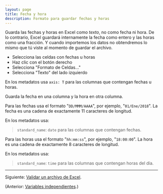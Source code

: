 ```yaml
---
layout: page
title: Fecha y hora
description: Formato para guardar fechas y horas
---
```


Guarda las fechas y horas en Excel como _texto_, no como fecha ni hora. De lo contrario, Excel guardará internamente la fecha como entero y las horas como una fracción. Y cuando importemos los datos no obtendremos lo mismo que tú viste al momento de guardar el archivo.

- Selecciona las celdas con fechas u horas
- Haz clic con el botón derecho
- Selecciona "Formato de Celdas..."
- Selecciona "Texto" del lado izquierdo

En los metadatos usa `axis: T` para las columnas que contengan fechas u horas.

Guarda la fecha en una columna y la hora en otra columna.

Para las fechas usa el formato "`DD/MMM/AAAA`", por ejemplo, "`01/Ene/2018`". La fecha es una cadena de exactamente 11 caracteres de longitud.

En los metadatos usa:
> `standard_name`: `date`
para las columnas que contengan fechas.

Para las horas usa el formato "`hh:mm:ss`", por ejemplo, "`18:00:00`". La hora es una cadena de exactamente 8 caracteres de longitud.

En los metadatos usa:
> `standard_name`: `time`
para las columnas que contengan horas del día.

---

Siguiente: [Validar un archivo de Excel](validacion.html).

(Anterior: [Variables independientes](axis.html).)